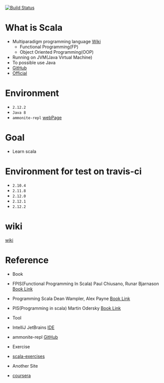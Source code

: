 [![Build Status](https://travis-ci.org/loustler/sKaLa.svg)](https://travis-ci.org/loustler/sKaLa)

# What is Scala
 - Multiparadigm programming language [Wiki](https://ko.wikipedia.org/wiki/다중_패러다임_프로그래밍_언어)
    - Functional Programming(FP)
    - Object Oriented Programming(OOP)
 - Running on JVM(Java Virtual Machine)
 - To possible use Java
 - [GitHub](https://github.com/scala/scala)
 - [Official](http://www.scala-lang.org)

# Environment
 - `2.12.2`
 - `Java 8`
 - `ammonite-repl` [webPage](http://www.lihaoyi.com/Ammonite/)
 
# Goal
 - Learn scala
 
# Environment for test on travis-ci 
 - `2.10.4`
 - `2.11.8`
 - `2.12.0`
 - `2.12.1`
 - `2.12.2`
 
# wiki
 [wiki](docs)
 
# Reference
 - Book
  - FPIS(Functional Programming In Scala) Paul Chiusano, Runar Bjarnason [Book Link](http://www.kyobobook.co.kr/product/detailViewKor.laf?ejkGb=KOR&mallGb=KOR&barcode=9791185890180&orderClick=LAG&Kc=)
  - Programming Scala Dean Wampler, Alex Payne [Book Link](http://www.kyobobook.co.kr/product/detailViewKor.laf?ejkGb=KOR&mallGb=KOR&barcode=9788968482755&orderClick=LAG&Kc=)
  - PIS(Programming in scala) Martin Odersky [Book Link](http://www.kyobobook.co.kr/product/detailViewKor.laf?ejkGb=KOR&mallGb=KOR&barcode=9788960776357&orderClick=LAG&Kc=)

 - Tool
  - IntelliJ JetBrains [IDE](https://www.jetbrains.com/idea/)
  - ammonite-repl [GitHub](https://github.com/lihaoyi/Ammonite)
  
 - Exercise
  - [scala-exercises](https://www.scala-exercises.org)
  
 - Another Site
  - [coursera](https://www.coursera.org/learn/progfun1)

